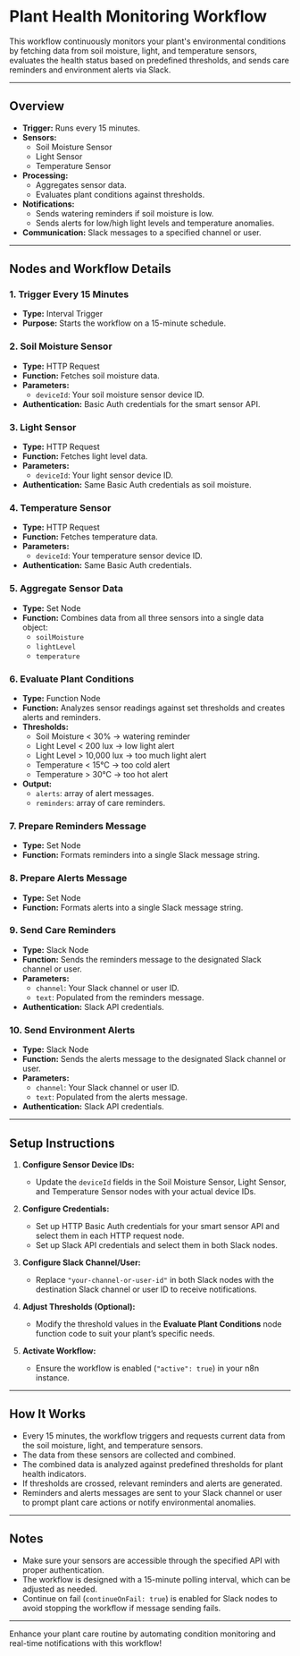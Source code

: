 # Plant Health Monitoring Workflow

This workflow continuously monitors your plant's environmental conditions by fetching data from soil moisture, light, and temperature sensors, evaluates the health status based on predefined thresholds, and sends care reminders and environment alerts via Slack.

---

## Overview

- **Trigger:** Runs every 15 minutes.
- **Sensors:**
  - Soil Moisture Sensor
  - Light Sensor
  - Temperature Sensor
- **Processing:**
  - Aggregates sensor data.
  - Evaluates plant conditions against thresholds.
- **Notifications:**
  - Sends watering reminders if soil moisture is low.
  - Sends alerts for low/high light levels and temperature anomalies.
- **Communication:** Slack messages to a specified channel or user.

---

## Nodes and Workflow Details

### 1. Trigger Every 15 Minutes
- **Type:** Interval Trigger
- **Purpose:** Starts the workflow on a 15-minute schedule.

### 2. Soil Moisture Sensor
- **Type:** HTTP Request
- **Function:** Fetches soil moisture data.
- **Parameters:**
  - `deviceId`: Your soil moisture sensor device ID.
- **Authentication:** Basic Auth credentials for the smart sensor API.

### 3. Light Sensor
- **Type:** HTTP Request
- **Function:** Fetches light level data.
- **Parameters:**
  - `deviceId`: Your light sensor device ID.
- **Authentication:** Same Basic Auth credentials as soil moisture.

### 4. Temperature Sensor
- **Type:** HTTP Request
- **Function:** Fetches temperature data.
- **Parameters:**
  - `deviceId`: Your temperature sensor device ID.
- **Authentication:** Same Basic Auth credentials.

### 5. Aggregate Sensor Data
- **Type:** Set Node
- **Function:** Combines data from all three sensors into a single data object:
  - `soilMoisture`
  - `lightLevel`
  - `temperature`

### 6. Evaluate Plant Conditions
- **Type:** Function Node
- **Function:** Analyzes sensor readings against set thresholds and creates alerts and reminders.
- **Thresholds:**
  - Soil Moisture < 30% → watering reminder
  - Light Level < 200 lux → low light alert
  - Light Level > 10,000 lux → too much light alert
  - Temperature < 15°C → too cold alert
  - Temperature > 30°C → too hot alert
- **Output:**
  - `alerts`: array of alert messages.
  - `reminders`: array of care reminders.

### 7. Prepare Reminders Message
- **Type:** Set Node
- **Function:** Formats reminders into a single Slack message string.

### 8. Prepare Alerts Message
- **Type:** Set Node
- **Function:** Formats alerts into a single Slack message string.

### 9. Send Care Reminders
- **Type:** Slack Node
- **Function:** Sends the reminders message to the designated Slack channel or user.
- **Parameters:**
  - `channel`: Your Slack channel or user ID.
  - `text`: Populated from the reminders message.
- **Authentication:** Slack API credentials.

### 10. Send Environment Alerts
- **Type:** Slack Node
- **Function:** Sends the alerts message to the designated Slack channel or user.
- **Parameters:**
  - `channel`: Your Slack channel or user ID.
  - `text`: Populated from the alerts message.
- **Authentication:** Slack API credentials.

---

## Setup Instructions

1. **Configure Sensor Device IDs:**
   - Update the `deviceId` fields in the Soil Moisture Sensor, Light Sensor, and Temperature Sensor nodes with your actual device IDs.

2. **Configure Credentials:**
   - Set up HTTP Basic Auth credentials for your smart sensor API and select them in each HTTP request node.
   - Set up Slack API credentials and select them in both Slack nodes.

3. **Configure Slack Channel/User:**
   - Replace `"your-channel-or-user-id"` in both Slack nodes with the destination Slack channel or user ID to receive notifications.

4. **Adjust Thresholds (Optional):**
   - Modify the threshold values in the **Evaluate Plant Conditions** node function code to suit your plant’s specific needs.

5. **Activate Workflow:**
   - Ensure the workflow is enabled (`"active": true`) in your n8n instance.

---

## How It Works

- Every 15 minutes, the workflow triggers and requests current data from the soil moisture, light, and temperature sensors.
- The data from these sensors are collected and combined.
- The combined data is analyzed against predefined thresholds for plant health indicators.
- If thresholds are crossed, relevant reminders and alerts are generated.
- Reminders and alerts messages are sent to your Slack channel or user to prompt plant care actions or notify environmental anomalies.

---

## Notes

- Make sure your sensors are accessible through the specified API with proper authentication.
- The workflow is designed with a 15-minute polling interval, which can be adjusted as needed.
- Continue on fail (`continueOnFail: true`) is enabled for Slack nodes to avoid stopping the workflow if message sending fails.

---

Enhance your plant care routine by automating condition monitoring and real-time notifications with this workflow!